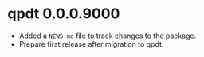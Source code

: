# qpdt 0.0.0.9000

* Added a `NEWS.md` file to track changes to the package.
* Prepare first release after migration to qpdt.
